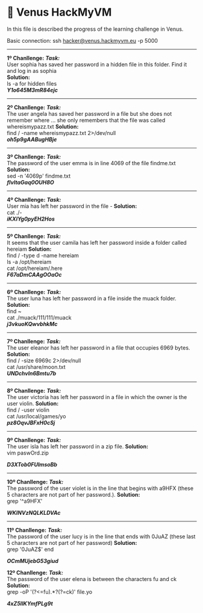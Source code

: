 # 🚀 Venus HackMyVM

In this file is described the progress of the learning challenge in Venus.

Basic connection: ssh hacker@venus.hackmyvm.eu -p 5000

---

**1º Chanllenge:**
***Task:*** <br> 
User sophia has saved her password in a hidden file in this folder. Find it and log in as sophia <br>
**Solution:**  <br>
ls -a for hidden files  <br>
***Y1o645M3mR84ejc***

---

**2º Chanllenge:**
***Task:*** <br> 
The user angela has saved her password in a file but she does not remember where ... she only remembers that the file was called whereismypazz.txt
**Solution:**  <br>
find / -name whereismypazz.txt 2>/dev/null <br>
***oh5p9gAABugHBje***

---

**3º Chanllenge:**
***Task:*** <br> 
The password of the user emma is in line 4069 of the file findme.txt
**Solution:**  <br>
sed -n '4069p' findme.txt <br>
***fIvltaGaq0OUH8O***

---

**4º Chanllenge:**
***Task:*** <br> 
User mia has left her password in the file -
**Solution:**  <br>
cat ./- <br>
***iKXIYg0pyEH2Hos***

---
**5º Chanllenge:**
***Task:*** <br> 
It seems that the user camila has left her password inside a folder called hereiam
**Solution:**  <br>
 find / -type d -name hereiam <br>
 ls -a /opt/hereiam <br>
 cat /opt/hereiam/.here <br>
***F67aDmCAAgOOaOc***

---

**6º Chanllenge:**
***Task:*** <br> 
The user luna has left her password in a file inside the muack folder.
**Solution:**  <br>
 find ~ <br>
 cat ./muack/111/111/muack <br>
***j3vkuoKQwvbhkMc***

---

**7º Chanllenge:**
***Task:*** <br> 
The user eleanor has left her password in a file that occupies 6969 bytes.
**Solution:**  <br>
find / -size 6969c 2>/dev/null <br>
cat /usr/share/moon.txt <br>
***UNDchvln6Bmtu7b***

---

**8º Chanllenge:**
***Task:*** <br> 
The user victoria has left her password in a file in which the owner is the user violin.
**Solution:**  <br>
find / -user violin <br>
cat /usr/local/games/yo <br>
***pz8OqvJBFxH0cSj***

---

**9º Chanllenge:**
***Task:*** <br> 
The user isla has left her password in a zip file.
**Solution:**  <br>
vim paswOrd.zip <br>

***D3XTob0FUImsoBb***

---

**10º Chanllenge:**
***Task:*** <br> 
The password of the user violet is in the line that begins with a9HFX (these 5 characters are not part of her password.).
**Solution:**  <br>
grep '^a9HFX' <br>

***WKINVzNQLKLDVAc***

---

**11º Chanllenge:**
***Task:*** <br> 
The password of the user lucy is in the line that ends with 0JuAZ (these last 5 characters are not part of her password)
**Solution:**  <br>
grep '0JuAZ$' end <br>

***OCmMUjebG53giud***

**12º Chanllenge:**
***Task:*** <br> 
The password of the user elena is between the characters fu and ck
**Solution:**  <br>
grep -oP '(?<=fu).*?(?=ck)' file.yo <br>

***4xZ5lIKYmfPLg9t***


